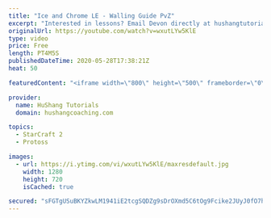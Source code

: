 ```yaml
---
title: "Ice and Chrome LE - Walling Guide PvZ"
excerpt: "Interested in lessons? Email Devon directly at hushangtutorials@outlook.com ------------------------------------------------------------------------------------------------------- Want to support HuShang Tutorials directly? Patreon is a website where you can contribute a monthly donation that will help"
originalUrl: https://youtube.com/watch?v=wxutLYw5KlE
type: video
price: Free
length: PT4M5S
publishedDateTime: 2020-05-28T17:38:21Z
heat: 50

featuredContent: "<iframe width=\"800\" height=\"500\" frameborder=\"0\" src=\"https://www.youtube.com/embed/wxutLYw5KlE\" allow=\"accelerometer; autoplay; encrypted-media; gyroscope; picture-in-picture\" allowfullscreen></iframe>"

provider:
  name: HuShang Tutorials
  domain: hushangcoaching.com

topics:
  - StarCraft 2
  - Protoss

images:
  - url: https://i.ytimg.com/vi/wxutLYw5KlE/maxresdefault.jpg
    width: 1280
    height: 720
    isCached: true

secured: "sFGTgUSuBKYZkwLM1941iE2tcgSQDZg9sDrOXmd5C6tOg9Fcike2JUyJ0fO7h/PJRHVKacr7j867V/C1U6Y1mOTZ1OUSFe5CmeCYidFUR3MJvfPsf2iS9mkT7pOJzXgxBUDIAdlM8XdWufwqs2UU0VVHEBozVCcxwiqGQjiLhMiYQ9cu2AJdJPE7e3iHjtHIn1copLXpiW3J96aXVf9BykNMNBgl2fBeE4fLCadgCLLLg3ka6inMOGZ/mmZO2gc8P3hOFFUiMQBtQsfPVqAAEy3nQa2TRD41zmisFQZ8mwP/64DluFzBV8p6aXLWqIrsIkYcjAJTvCII9olWwxd4Mut13hL5v4lMwUXqvUcqlVCLihINEPqcI/Ht6iHOFOP7+EQRyHM3f2iVSnCFCfeoB77CFYE4F2xWwC5yp824ixc=;gjWEr18ES5eXjm1mTY4j2g=="
---
```


